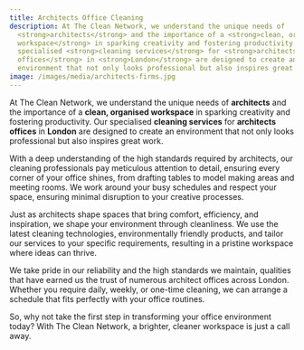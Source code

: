 ```yaml
---
title: Architects Office Cleaning
description: At The Clean Network, we understand the unique needs of
  <strong>architects</strong> and the importance of a <strong>clean, organised
  workspace</strong> in sparking creativity and fostering productivity. Our
  specialised <strong>cleaning services</strong> for <strong>architects
  offices</strong> in <strong>London</strong> are designed to create an
  environment that not only looks professional but also inspires great work.
image: /images/media/architects-firms.jpg
---
```

At The Clean Network, we understand the unique needs of <strong>architects</strong> and the importance of a <strong>clean, organised workspace</strong> in sparking creativity and fostering productivity. Our specialised <strong>cleaning services</strong> for <strong>architects offices</strong> in <strong>London</strong> are designed to create an environment that not only looks professional but also inspires great work.

With a deep understanding of the high standards required by architects, our cleaning professionals pay meticulous attention to detail, ensuring every corner of your office shines, from drafting tables to model making areas and meeting rooms. We work around your busy schedules and respect your space, ensuring minimal disruption to your creative processes.

Just as architects shape spaces that bring comfort, efficiency, and inspiration, we shape your environment through cleanliness. We use the latest cleaning technologies, environmentally friendly products, and tailor our services to your specific requirements, resulting in a pristine workspace where ideas can thrive.

We take pride in our reliability and the high standards we maintain, qualities that have earned us the trust of numerous architect offices across London. Whether you require daily, weekly, or one-time cleaning, we can arrange a schedule that fits perfectly with your office routines.

So, why not take the first step in transforming your office environment today? With The Clean Network, a brighter, cleaner workspace is just a call away.